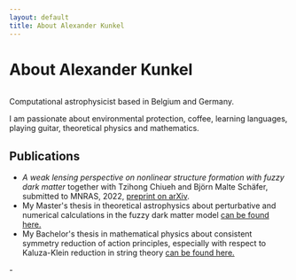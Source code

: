 ```yaml
---
layout: default
title: About Alexander Kunkel
---
```


<div class="post">
	<h1 class="pageTitle">About Alexander Kunkel</h1>
	<div class="circular_image">
	<img src="{{ site.baseurl }}/assets/img/about/2023_quadratic.jpeg" alt="">
	</div>
	<p class="intro">Computational astrophysicist based in Belgium and Germany.</p>
	<p>I am passionate about environmental protection, coffee, learning languages, playing guitar, theoretical physics and mathematics.</p>
	<h2>Publications</h2>
	<ul>
  		<li><em>A weak lensing perspective on nonlinear structure formation with fuzzy dark matter</em> together with Tzihong Chiueh and Björn Malte Schäfer, submitted to MNRAS, 2022, <a href="https://arxiv.org/abs/2211.01523">preprint on arXiv</a>.</li>  		<li> My Master's thesis in theoretical astrophysics about perturbative and numerical calculations in the fuzzy dark matter model <a href="{{ site.baseurl }}/assets/pdfs/kunkel_masters_thesis.pdf">  can be found here.</a></li>
		<li> My Bachelor's thesis in mathematical physics about consistent symmetry reduction of action principles, especially with respect to Kaluza-Klein reduction in string theory <a href="{{ site.baseurl }}/assets/pdfs/kunkel_bachelors_thesis.pdf"> can be found here.</a></li>
  	</ul>-
</div>
